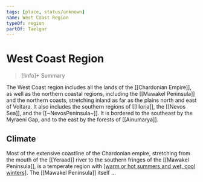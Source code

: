 ```yaml
---
tags: [place, status/unknown]
name: West Coast Region
typeOf: region
partOf: Taelgar
---
```

# West Coast Region
>[!info]+ Summary

The West Coast region includes all the lands of the [[Chardonian Empire]], as well as the northern coastal regions, including the [[Mawakel Peninsula]] and the northern coasts, stretching inland as far as the plains north and east of Voltara. It also includes the southern regions of [[Illoria]], the [[Nevos Sea]], and the [[~NevosPeninsula~]]. It is bordered to the southeast by the Myraeni Gap, and to the east by the forests of [[Ainumarya]]. 

## Climate

Most of the extensive coastline of the Chardonian empire, stretching from the mouth of the [[Yeraad]] river to the southern fringes of the [[Mawakel Peninsula]], is a temperate region with [[warm or hot summers and wet, cool winters]](https://geodiode.com/climate/mediterranean). The [[Mawakel Peninsula]] itself ...